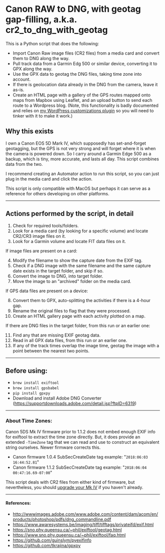 # Canon RAW to DNG, with geotag gap-filling, a.k.a. cr2_to_dng_with_geotag

This is a Python script that does the following:

* Import Canon Raw image files (CR2 files) from a media card and convert them to DNG along the way.
* Pull track data from a Garmin Edg 500 or similar device, converting it to GPX along the way.
* Use the GPX data to geotag the DNG files, taking time zone into account.
* If there is geolocation data already in the DNG from the camera, leave it as-is.
* Create an HTML page with a gallery of the GPS routes mapped onto maps from Mapbox using Leaflet, and an upload button to send each route to a Wordpress blog.  (Note, this functionality is badly documented and relies on [my WordPress customizations plugin](https://github.com/GBirkel/ptws_wordpress_customizations) so you will need to tinker with it to make it work.)

## Why this exists

I own a Canon EOS 5D Mark IV, which supposedly has set-and-forget geotagging, but the GPS is not very strong and will forget where it is when the camera is powered down.  So I carry around a Garmin Edge 500 as a backup, which is tiny, more accurate, and lasts all day.  This script combines data from the two.

I recommend creating an Automator action to run this script, so you can just plug in the media card and click the action.

This script is only compatible with MacOS but perhaps it can serve as a reference for others developing on other platforms.

***

## Actions performed by the script, in detail

1. Check for required tools/folders.
2. Look for a media card (by looking for a specific volume) and locate CR2/CR3 image files on it.
3. Look for a Garmin volume and locate FIT data files on it.

If image files are present on a card:

4. Modify the filename to show the capture date from the EXIF tag.
5. Check if a DNG image with the same filename and the same capture date exists in the target folder, and skip if so.
6. Convert the image to DNG, into target folder.
7. Move the image to an "archived" folder on the media card.

If GPS data files are present on a device:

8. Convert them to GPX, auto-splitting the activities if there is a 4-hour gap.
9. Rename the original files to flag that they were processed.
10. Create an HTML gallery page with each activity plotted on a map.

If there are DNG files in the target folder, from this run or an earlier one:

11. Find any that are missing EXIF geotag data.
12. Read in all GPX data files, from this run or an earlier one.
13. If any of the track times overlap the image time, geotag the image with a point between the nearest two points.

***

## Before using:

* `brew install exiftool`
* `brew install gpsbabel`
* `pip install gpxpy`
* Download and install Adobe DNG Converter (https://supportdownloads.adobe.com/detail.jsp?ftpID=6319)

***

### About Time Zones:

Canon 5DS Mk IV firmware prior to 1.1.2 does not embed enough EXIF info for exiftool to extract the time zone directly.  But, it does provide an extended `-TimeZone` tag that we can read and use to construct an equivalent string ourselves.  Newer firmware corrects this.

* Canon firmware 1.0.4 SubSecCreateDate tag example: "`2018:06:03 16:44:52.81`"
* Canon firmware 1.1.2 SubSecCreateDate tag example: "`2018:06:04 00:47:16.69-07:00`"

This script deals with CR2 files from either kind of firmware, but nevertheless, you should [upgrade your Mk IV](https://www.usa.canon.com/internet/portal/us/home/support/details/cameras/dslr/eos-5d-mark-iv?subtab=downloads-firmware) if you haven't already.

***

#### References:

* http://wwwimages.adobe.com/www.adobe.com/content/dam/acom/en/products/photoshop/pdfs/dng_commandline.pdf
* https://www.awaresystems.be/imaging/tiff/tifftags/privateifd/exif.html
* https://sno.phy.queensu.ca/~phil/exiftool/geotag.html
* https://www.sno.phy.queensu.ca/~phil/exiftool/faq.html
* https://github.com/guinslym/pyexifinfo
* https://github.com/tkrajina/gpxpy
